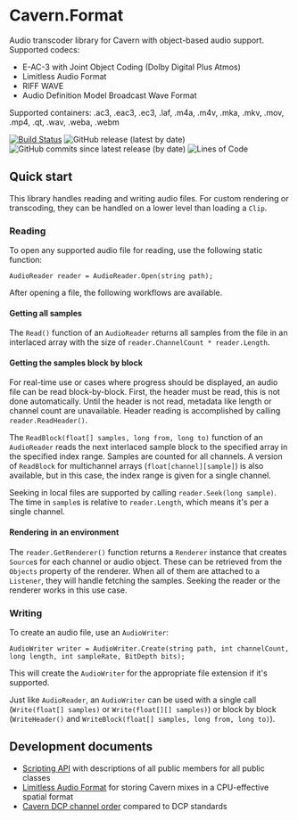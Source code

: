 # Cavern.Format
Audio transcoder library for Cavern with object-based audio support.
Supported codecs:
  * E-AC-3 with Joint Object Coding (Dolby Digital Plus Atmos)
  * Limitless Audio Format
  * RIFF WAVE
  * Audio Definition Model Broadcast Wave Format

Supported containers: .ac3, .eac3, .ec3, .laf, .m4a, .m4v, .mka, .mkv, .mov, .mp4, .qt, .wav, .weba, .webm

[![Build Status](https://api.travis-ci.com/VoidXH/Cavern.svg?branch=master)](https://app.travis-ci.com/VoidXH/Cavern)
![GitHub release (latest by date)](https://img.shields.io/github/v/release/VoidXH/Cavern)
![GitHub commits since latest release (by date)](https://img.shields.io/github/commits-since/VoidXH/Cavern/latest)
![Lines of Code](https://img.shields.io/tokei/lines/github/VoidXH/Cavern "Lines of Code")

## Quick start
This library handles reading and writing audio files. For custom rendering or
transcoding, they can be handled on a lower level than loading a `Clip`.

### Reading
To open any supported audio file for reading, use the following static function:
```
AudioReader reader = AudioReader.Open(string path);
```
After opening a file, the following workflows are available.

#### Getting all samples
The `Read()` function of an `AudioReader` returns all samples from the file in
an interlaced array with the size of `reader.ChannelCount * reader.Length`.

#### Getting the samples block by block
For real-time use or cases where progress should be displayed, an audio file can
be read block-by-block. First, the header must be read, this is not done
automatically. Until the header is not read, metadata like length or channel
count are unavailable. Header reading is accomplished by calling
`reader.ReadHeader()`.

The `ReadBlock(float[] samples, long from, long to)` function of an
`AudioReader` reads the next interlaced sample block to the specified array in
the specified index range. Samples are counted for all channels. A version of
`ReadBlock` for multichannel arrays (`float[channel][sample]`) is also
available, but in this case, the index range is given for a single channel.

Seeking in local files are supported by calling `reader.Seek(long sample)`. The
time in `sample`s is relative to `reader.Length`, which means it's per a single
channel.

#### Rendering in an environment
The `reader.GetRenderer()` function returns a `Renderer` instance that creates
`Source`s for each channel or audio object. These can be retrieved from the
`Objects` property of the renderer. When all of them are attached to a
`Listener`, they will handle fetching the samples. Seeking the reader or the
renderer works in this use case.

### Writing
To create an audio file, use an `AudioWriter`:
```
AudioWriter writer = AudioWriter.Create(string path, int channelCount, long length, int sampleRate, BitDepth bits);
```
This will create the `AudioWriter` for the appropriate file extension if it's
supported.

Just like `AudioReader`, an `AudioWriter` can be used with a single call
(`Write(float[] samples)` or `Write(float[][] samples)`) or block by block
(`WriteHeader()` and `WriteBlock(float[] samples, long from, long to)`).

## Development documents
* [Scripting API](http://cavern.sbence.hu/cavern/doc.php?if=api/index) with descriptions of all public members for all public classes
* [Limitless Audio Format](http://cavern.sbence.hu/cavern/doc.php?p=LAF) for storing Cavern mixes in a CPU-effective spatial format
* [Cavern DCP channel order](http://cavern.sbence.hu/cavern/doc.php?p=DCP) compared to DCP standards
